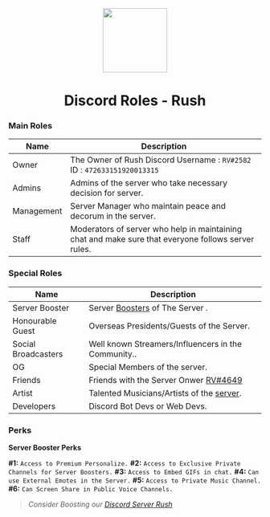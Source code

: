 <div align="center">
    <img src="https://cdn.discordapp.com/attachments/718129759196020847/911579713502343178/RUSH_2.gif" width="128px" style="max-width:100%;">
    <h1>Discord Roles - Rush</h1>
</div>

<h3><b>Main Roles</b></h3>

| Name           | Description                                                                                                           |
|----------------|-----------------------------------------------------------------------------------------------------------------------|
| Owner          | The Owner of Rush Discord Username : `RV#2582` ID : `472633151920013315`                                              |
| Admins         | Admins of the server who take necessary decision for server.                                                          |
| Management     | Server Manager who maintain peace and decorum in the server.                                                          |
| Staff          | Moderators of server who help in maintaining chat and make sure that everyone follows server rules.                   |
                                                                    
<h3><b>Special Roles</b></h3>

| Name              | Description                                                                                                                                                                                                     |
|-------------------|-----------------------------------------------------------------------------------------------------------------------------------------------------------------------------------------------------------------|
| Server Booster   | Server [Boosters](https://support.discord.com/hc/en-us/articles/360028038352-Server-Boosting-) of The Server .                                                                                                                                                                      |
| Honourable Guest  | Overseas Presidents/Guests of the Server.                                                                                                                                              |
| Social Broadcasters     | Well known Streamers/Influencers in the Community..                                                                                     |
| OG         | Special Members of the server.                                                                                                                                                            |
| Friends          | Friends with the Server Onwer [RV#4649](https://discord.com/users/472633151920013315)                                                                                                                                                        |
| Artist            | Talented Musicians/Artists of the [server](https://discord.gg/Np2YvkCmUn).                                                                                                                                     |
| Developers            | Discord Bot Devs or Web Devs.                                                                                                                                     |
                                                                                                                          

<h3><b>Perks</b></h3>

<b>Server Booster Perks</b>

**#1:** `Access to Premium Personalize.`
**#2:** `Access to Exclusive Private Channels for Server Boosters.`
**#3:** `Access to Embed GIFs in chat.`
**#4:** `Can use External Emotes in the Server.`
**#5:** `Access to Private Music Channel.`
**#6:** `Can Screen Share in Public Voice Channels.`

> *Consider Boosting our [Discord Server Rush](https://discord.gg/Np2YvkCmUn)*

